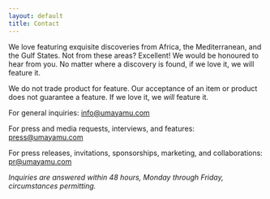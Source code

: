 ```yaml
---
layout: default
title: Contact
---
```



We love featuring exquisite discoveries from Africa, the Mediterranean, and the Gulf States. Not from these areas? Excellent! We would be honoured to hear from you. No matter where a discovery is found, if we love it, we will feature it.

We do not trade product for feature. Our acceptance of an item or product does not guarantee a feature. If we love it, we *will* feature it.

For general inquiries: info@umayamu.com

For press and media requests, interviews, and features: press@umayamu.com

For press releases, invitations, sponsorships, marketing, and collaborations: pr@umayamu.com

*Inquiries are answered within 48 hours, Monday through Friday, circumstances permitting.*